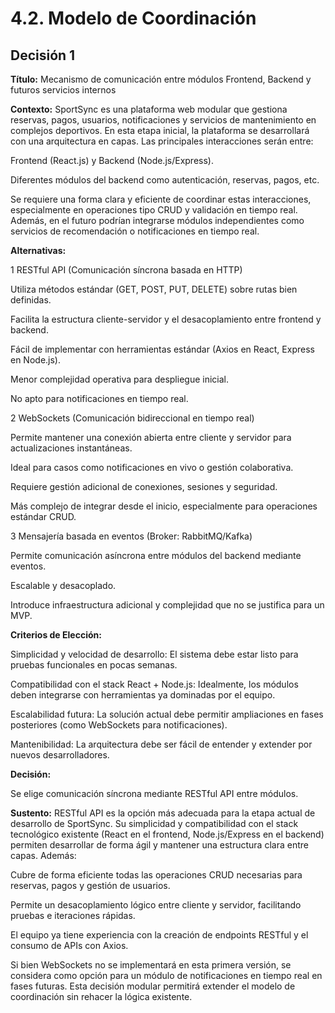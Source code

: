 # 4.2. Modelo de Coordinación

## Decisión 1
**Título:**
Mecanismo de comunicación entre módulos Frontend, Backend y futuros servicios internos

**Contexto:**
SportSync es una plataforma web modular que gestiona reservas, pagos, usuarios, notificaciones y servicios de mantenimiento en complejos deportivos. En esta etapa inicial, la plataforma se desarrollará con una arquitectura en capas. Las principales interacciones serán entre:

Frontend (React.js) y Backend (Node.js/Express).

Diferentes módulos del backend como autenticación, reservas, pagos, etc.

Se requiere una forma clara y eficiente de coordinar estas interacciones, especialmente en operaciones tipo CRUD y validación en tiempo real. Además, en el futuro podrían integrarse módulos independientes como servicios de recomendación o notificaciones en tiempo real.

**Alternativas:**

1 RESTful API (Comunicación síncrona basada en HTTP)

Utiliza métodos estándar (GET, POST, PUT, DELETE) sobre rutas bien definidas.

Facilita la estructura cliente-servidor y el desacoplamiento entre frontend y backend.

Fácil de implementar con herramientas estándar (Axios en React, Express en Node.js).

Menor complejidad operativa para despliegue inicial.

No apto para notificaciones en tiempo real.

2 WebSockets (Comunicación bidireccional en tiempo real)

Permite mantener una conexión abierta entre cliente y servidor para actualizaciones instantáneas.

Ideal para casos como notificaciones en vivo o gestión colaborativa.

Requiere gestión adicional de conexiones, sesiones y seguridad.

Más complejo de integrar desde el inicio, especialmente para operaciones estándar CRUD.

3 Mensajería basada en eventos (Broker: RabbitMQ/Kafka)

Permite comunicación asíncrona entre módulos del backend mediante eventos.

Escalable y desacoplado.

Introduce infraestructura adicional y complejidad que no se justifica para un MVP.

**Criterios de Elección:**

Simplicidad y velocidad de desarrollo: El sistema debe estar listo para pruebas funcionales en pocas semanas.

Compatibilidad con el stack React + Node.js: Idealmente, los módulos deben integrarse con herramientas ya dominadas por el equipo.

Escalabilidad futura: La solución actual debe permitir ampliaciones en fases posteriores (como WebSockets para notificaciones).

Mantenibilidad: La arquitectura debe ser fácil de entender y extender por nuevos desarrolladores.

**Decisión:**

Se elige comunicación síncrona mediante RESTful API entre módulos.

**Sustento:**
RESTful API es la opción más adecuada para la etapa actual de desarrollo de SportSync. Su simplicidad y compatibilidad con el stack tecnológico existente (React en el frontend, Node.js/Express en el backend) permiten desarrollar de forma ágil y mantener una estructura clara entre capas. Además:

Cubre de forma eficiente todas las operaciones CRUD necesarias para reservas, pagos y gestión de usuarios.

Permite un desacoplamiento lógico entre cliente y servidor, facilitando pruebas e iteraciones rápidas.

El equipo ya tiene experiencia con la creación de endpoints RESTful y el consumo de APIs con Axios.

Si bien WebSockets no se implementará en esta primera versión, se considera como opción para un módulo de notificaciones en tiempo real en fases futuras. Esta decisión modular permitirá extender el modelo de coordinación sin rehacer la lógica existente.